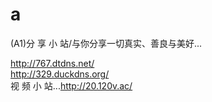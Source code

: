 # a
(A1)分 享 小 站/与你分享一切真实、善良与美好...
<p>
<a href="http://767.dtdns.net/" target="_blank">http://767.dtdns.net/</a><br />
<a href="http://329.duckdns.org/" target="_blank">http://329.duckdns.org/</a><br />
视 频 小 站...<a href="http://20.120v.ac/" target="_blank">http://20.120v.ac/</a>
</p>
